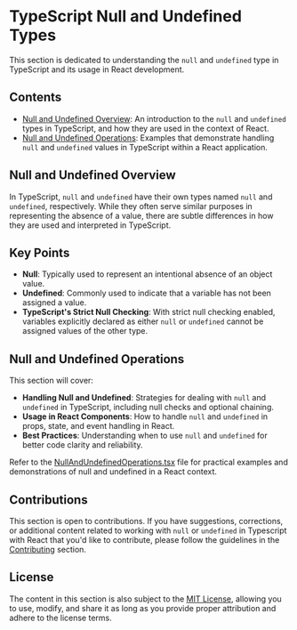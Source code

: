 # TypeScript Null and Undefined Types

This section is dedicated to understanding the `null` and `undefined` type in TypeScript and its usage in React development.

## Contents

- [Null and Undefined Overview](README.md): An introduction to the `null` and `undefined` types in TypeScript, and how they are used in the context of React.
- [Null and Undefined Operations](NullAndUndefinedOperations.tsx): Examples that demonstrate handling `null` and `undefined` values in TypeScript within a React application.

## Null and Undefined Overview

In TypeScript, `null` and `undefined` have their own types named `null` and `undefined`, respectively. While they often serve similar purposes in representing the absence of a value, there are subtle differences in how they are used and interpreted in TypeScript.

## Key Points

- **Null**: Typically used to represent an intentional absence of an object value.
- **Undefined**: Commonly used to indicate that a variable has not been assigned a value.
- **TypeScript's Strict Null Checking**: With strict null checking enabled, variables explicitly declared as either `null` or `undefined` cannot be assigned values of the other type.

## Null and Undefined Operations

This section will cover:

- **Handling Null and Undefined**: Strategies for dealing with `null` and `undefined` in TypeScript, including null checks and optional chaining.
- **Usage in React Components**: How to handle `null` and `undefined` in props, state, and event handling in React.
- **Best Practices**: Understanding when to use `null` and `undefined` for better code clarity and reliability.

Refer to the [NullAndUndefinedOperations.tsx](NullAndUndefinedOperations.tsx) file for practical examples and demonstrations of null and undefined in a React context.

## Contributions

This section is open to contributions. If you have suggestions, corrections, or additional content related to working with `null` or `undefined` in Typescript with React that you'd like to contribute, please follow the guidelines in the [Contributing](../../../Contributing.md) section.

## License

The content in this section is also subject to the [MIT License](../../../LICENSE), allowing you to use, modify, and share it as long as you provide proper attribution and adhere to the license terms.

